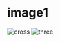 # image1
![cross](https://github.com/subbu135/image1/assets/141197916/65f8875c-12ea-44fe-9b15-00b8212d7df5)
![three](https://github.com/subbu135/image1/assets/141197916/3636c508-f7ac-44b4-b5b5-c6a389978bd5)
